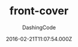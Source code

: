---
title: front-cover
github: 'https://github.com/dashingcode/front-cover'
demo: 'https://dashingcode.github.io/front-cover/'
author: DashingCode
ssg:
  - Jekyll
cms:
  - No Cms
date: 2016-02-21T11:07:54.000Z
github_branch: master
description: Front Cover jekyll theme
stale: true
---